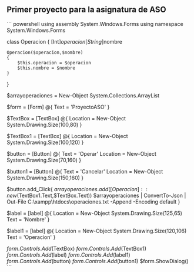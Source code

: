 ## Primer proyecto para la asignatura de ASO

´´´ powershell
using assembly System.Windows.Forms
using namespace System.Windows.Forms
 
class Operacion
{ 
  [Int]$operacion
  [String]$nombre
 
    Operacion($operacion,$nombre)
    {
        $this.operacion = $operacion
        $this.nombre = $nombre
    }
}
 
$arrayoperaciones = New-Object System.Collections.ArrayList
 
$form = [Form] @{
 Text = 'ProyectoASO'
}
 
$TextBox = [TextBox] @{
 Location = New-Object System.Drawing.Size(100,80)
}

$TextBox1 = [TextBox] @{
 Location = New-Object System.Drawing.Size(100,120)
}
 
$button = [Button] @{
 Text = 'Operar'
 Location = New-Object System.Drawing.Size(70,160)
}

$button1 = [Button] @{
 Text = 'Cancelar'
 Location = New-Object System.Drawing.Size(150,160)
}

$button.add_Click{
 $arrayoperaciones.add([Operacion]::new($TextBox1.Text,$TextBox.Text))
 $arrayoperaciones | ConvertTo-Json | Out-File C:\xampp\htdocs\operaciones.txt -Append -Encoding default
}

$label = [label] @{
 Location = New-Object System.Drawing.Size(125,65)
 Text = 'Nombre'
 }

 $label1 = [label] @{
 Location = New-Object System.Drawing.Size(120,106)
 Text = 'Operacion'
 }

$form.Controls.Add($TextBox)
$form.Controls.Add($TextBox1)
$form.Controls.Add($label)
$form.Controls.Add($label1)
$form.Controls.Add($button)
$form.Controls.Add($button1)
$form.ShowDialog()
´´´
